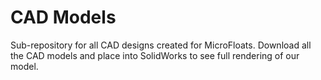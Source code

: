 # CAD Models

Sub-repository for all CAD designs created for MicroFloats.
Download all the CAD models and place into SolidWorks to see full rendering of our model.
